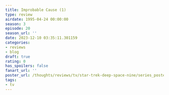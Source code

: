 ```yaml
---
title: Improbable Cause (1)
type: review
airdate: 1995-04-24 00:00:00
season: 3
episode: 20
season_url: ''
date: 2023-12-10 03:35:11.301159
categories:
- reviews
- blog
draft: true
rating: 0
has_spoilers: false
fanart_url: ''
poster_url: /thoughts/reviews/tv/star-trek-deep-space-nine/series_poster.jpg
tags:
- tv
---
```


